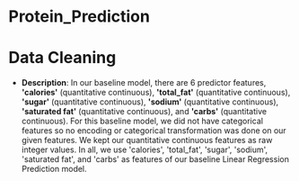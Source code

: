 # Protein_Prediction

# Data Cleaning <a name="datacleaning"></a>

- **Description**: In our baseline model, there are 6 predictor features, **'calories'** (quantitative continuous), **'total_fat'** (quantitative continuous), **'sugar'** (quantitative continuous), **'sodium'** (quantitative continuous), **'saturated fat'** (quantitative continuous), and **'carbs'** (quantitative continuous). For this baseline model, we did not have categorical features so no encoding or categorical transformation was done on our given features. We kept our quantitative continuous features as raw integer values. In all, we use 'calories', 'total_fat', 'sugar', 'sodium', 'saturated fat', and 'carbs' as features of our baseline Linear Regression Prediction model.
